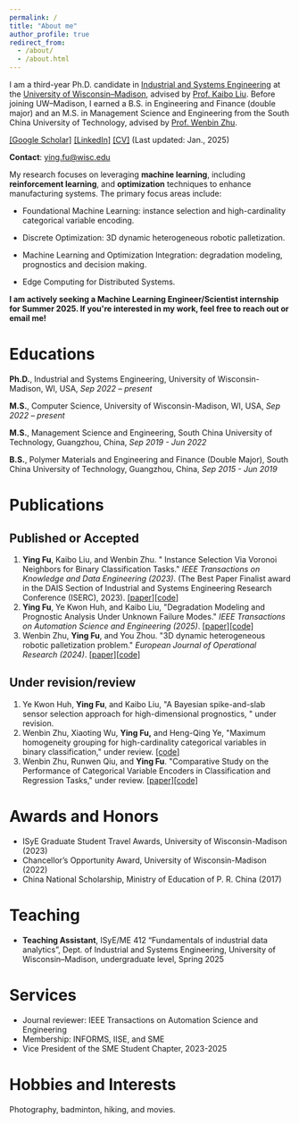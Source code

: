 ```yaml
---
permalink: /
title: "About me"
author_profile: true
redirect_from: 
  - /about/
  - /about.html
---
```


I am a third-year Ph.D. candidate in [Industrial and Systems Engineering](https://engineering.wisc.edu/departments/industrial-systems-engineering/) at the [University of Wisconsin–Madison](https://www.wisc.edu/), advised by [Prof. Kaibo Liu](https://kaibo.ie.wisc.edu/). Before joining UW–Madison, I earned a B.S. in Engineering and Finance (double major) and an M.S. in Management Science and Engineering from the South China University of Technology, advised by [Prof. Wenbin Zhu](https://scholar.google.com/citations?hl=en&user=dnmQM1YAAAAJ&view_op=list_works&sortby=pubdate).

[[Google Scholar]](https://scholar.google.com/citations?hl=en&user=Rm9d2l0AAAAJ) [[LinkedIn]](https://www.linkedin.com/in/ying-fu-302013252/) [[CV]](https://yingfuu.github.io//resume/Resume.pdf) (Last updated: Jan., 2025)

**Contact**: ying.fu@wisc.edu

My research focuses on leveraging **machine learning**, including **reinforcement learning**, and **optimization** techniques to enhance manufacturing systems. The primary focus areas include:

- Foundational Machine Learning: instance selection and high-cardinality categorical variable encoding.
- Discrete Optimization: 3D dynamic heterogeneous robotic palletization.
- Machine Learning and Optimization Integration: degradation modeling, prognostics and decision making.

- Edge Computing for Distributed Systems.

**I am actively seeking a Machine Learning Engineer/Scientist internship for Summer 2025. If you're interested in my work, feel free to reach out or email me!**

# Educations

**Ph.D.**, Industrial and Systems Engineering, University of Wisconsin-Madison, WI, USA, *Sep 2022 – present*

**M.S.**, Computer Science, University of Wisconsin-Madison, WI, USA, *Sep 2022 – present*

**M.S.**, Management Science and Engineering, South China University of Technology, Guangzhou, China, *Sep 2019 - Jun 2022*

**B.S.**, Polymer Materials and Engineering and Finance (Double Major), South China University of Technology, Guangzhou, China, *Sep 2015 - Jun 2019* 

# Publications

## Published or Accepted

1. **Ying Fu**, Kaibo Liu, and Wenbin Zhu.  " Instance Selection Via Voronoi Neighbors for Binary Classification Tasks." *IEEE Transactions on Knowledge and Data Engineering (2023)*. (The Best Paper Finalist award in the DAIS Section of Industrial and Systems Engineering Research Conference (ISERC), 2023). [[paper]](https://www.computer.org/csdl/journal/tk/2024/08/10313971/1RVV9fLvjAA)[[code]](https://github.com/ProfZHUWB/PDOC-V)
1. **Ying Fu**, Ye Kwon Huh, and Kaibo Liu, "Degradation Modeling and Prognostic Analysis Under Unknown Failure Modes." *IEEE Transactions on Automation Science and Engineering (2025)*. [[paper]](https://arxiv.org/abs/2402.19294)[[code]](https://github.com/YingFuu/ProgUnknownFMs)
1. Wenbin Zhu, **Ying Fu**, and You Zhou. "3D dynamic heterogeneous robotic palletization problem." *European Journal of Operational Research (2024)*. [[paper]](https://www.sciencedirect.com/science/article/pii/S0377221724000985)[[code]](https://github.com/ProfZHUWB/3DORP)

## Under revision/review

1. Ye Kwon Huh, **Ying Fu**, and Kaibo Liu, "A Bayesian spike-and-slab sensor selection approach for high-dimensional prognostics, " under revision.
2. Wenbin Zhu, Xiaoting Wu, **Ying Fu,** and Heng-Qing Ye, "Maximum homogeneity grouping for high-cardinality categorical variables in binary classification," under review. [[code]](https://github.com/ProfZHUWB/MHG)
3. Wenbin Zhu, Runwen Qiu, and **Ying Fu**. "Comparative Study on the Performance of Categorical Variable Encoders in Classification and Regression Tasks," under review. [[paper]](https://arxiv.org/abs/2401.09682)[[code]](https://github.com/QiuRunwen/CategoryEncoderComparison)

# Awards and Honors

- ISyE Graduate Student Travel Awards, University of Wisconsin-Madison (2023)
- Chancellor’s Opportunity Award, University of Wisconsin-Madison (2022)
- China National Scholarship, Ministry of Education of P. R. China (2017)

# Teaching

- **Teaching Assistant**, ISyE/ME 412 “Fundamentals of industrial data analytics”, Dept. of Industrial and Systems Engineering, University of Wisconsin–Madison, undergraduate level, Spring 2025

# Services

- Journal reviewer: IEEE Transactions on Automation Science and Engineering
- Membership: INFORMS, IISE, and SME
- Vice President of the SME Student Chapter, 2023-2025

# Hobbies and Interests

Photography, badminton, hiking, and movies.
